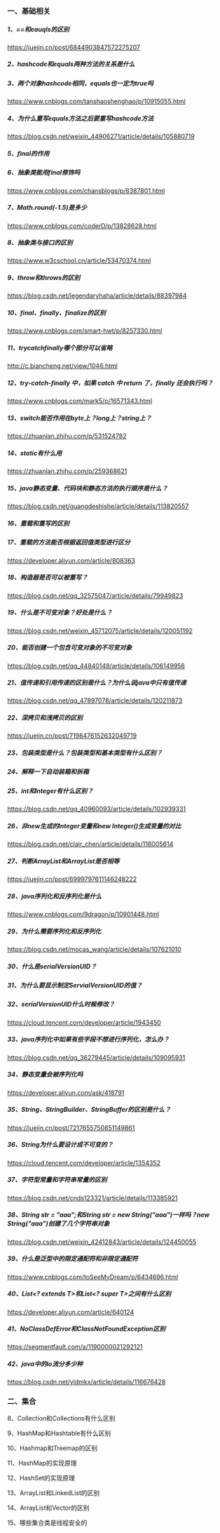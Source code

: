### 一、基础相关
##### 1、==和eauqls的区别
https://juejin.cn/post/6844903847572275207

##### 2、hashcode和equals两种方法的关系是什么
##### 3、两个对象hashcode相同，equals也一定为true吗
https://www.cnblogs.com/tanshaoshenghao/p/10915055.html

##### 4、为什么重写equals方法之后要重写hashcode方法
https://blog.csdn.net/weixin_44906271/article/details/105880719

##### 5、final的作用
##### 6、抽象类能用final修饰吗
https://www.cnblogs.com/chansblogs/p/8387801.html

##### 7、Math.round(-1.5)是多少
https://www.cnblogs.com/coderD/p/13828628.html

##### 8、抽象类与接口的区别
https://www.w3cschool.cn/article/53470374.html

##### 9、throw和throws的区别
https://blog.csdn.net/legendaryhaha/article/details/88397984

##### 10、final、finally、finalize的区别
https://www.cnblogs.com/smart-hwt/p/8257330.html

##### 11、trycatchfinally哪个部分可以省略
http://c.biancheng.net/view/1046.html

##### 12、try-catch-finally 中，如果 catch 中 return 了，finally 还会执行吗？
https://www.cnblogs.com/mark5/p/16571343.html

##### 13、switch能否作用在byte上？long上？string上？
https://zhuanlan.zhihu.com/p/531524782

##### 14、static有什么用
https://zhuanlan.zhihu.com/p/259368621

##### 15、java静态变量、代码块和静态方法的执行顺序是什么？
https://blog.csdn.net/guangdeshishe/article/details/113820557

##### 16、重载和重写的区别
##### 17、重载的方法能否根据返回值类型进行区分
https://developer.aliyun.com/article/808363

##### 18、构造器是否可以被重写？
https://blog.csdn.net/qq_32575047/article/details/79949823

##### 19、什么是不可变对象？好处是什么？
https://blog.csdn.net/weixin_45712075/article/details/120051192

##### 20、能否创建一个包含可变对象的不可变对象
https://blog.csdn.net/qq_44840148/article/details/106149956

##### 21、值传递和引用传递的区别是什么？为什么说java中只有值传递
https://blog.csdn.net/qq_47897078/article/details/120211873

##### 22、深拷贝和浅拷贝的区别
https://juejin.cn/post/7198476152632049719

##### 23、包装类型是什么？包装类型和基本类型有什么区别？
##### 24、解释一下自动装箱和拆箱
##### 25、int和Integer有什么区别？
https://blog.csdn.net/qq_40960093/article/details/102939331

##### 26、非new生成的Integer变量和new Integer()生成变量的对比
https://blog.csdn.net/clair_chen/article/details/116005614

##### 27、判断ArrayList<String>和ArrayList<Integer>是否相等
https://juejin.cn/post/6999797611146248222

##### 28、java序列化和反序列化是什么
https://www.cnblogs.com/9dragon/p/10901448.html

##### 29、为什么需要序列化和反序列化
https://blog.csdn.net/mocas_wang/article/details/107621010

##### 30、什么是serialVersionUID？

##### 31、为什么要显示制定ServialVersionUID的值？

##### 32、serialVersionUID什么时候修改？
https://cloud.tencent.com/developer/article/1943450

##### 33、java序列化中如果有些字段不想进行序列化，怎么办？
https://blog.csdn.net/qq_36279445/article/details/109095931

##### 34、静态变量会被序列化吗
https://developer.aliyun.com/ask/418791

##### 35、String、StringBuilder、StringBuffer的区别是什么？
https://juejin.cn/post/7217655750851149861

##### 36、String为什么要设计成不可变的？
https://cloud.tencent.com/developer/article/1354352

##### 37、字符型常量和字符串常量的区别
https://blog.csdn.net/cnds123321/article/details/113385921

##### 38、String str = "aaa";和String str = new String("aaa")一样吗？new String("aaa")创建了几个字符串对象
https://blog.csdn.net/weixin_42412843/article/details/124450055

##### 39、什么是泛型中的限定通配符和非限定通配符
https://www.cnblogs.com/toSeeMyDream/p/6434696.html

##### 40、List<? extends T>和List<? super T>之间有什么区别
https://developer.aliyun.com/article/640124

##### 41、NoClassDefError和ClassNotFoundException区别
https://segmentfault.com/a/1190000021292121

##### 42、java中的io流分多少种
https://blog.csdn.net/yldmkx/article/details/116676428

### 二、集合

8、Collection和Collections有什么区别

9、HashMap和Hashtable有什么区别

10、Hashmap和Treemap的区别

11、HashMap的实现原理

12、HashSet的实现原理

13、ArrayList和LinkedList的区别

14、ArrayList和Vector的区别

15、哪些集合类是线程安全的


